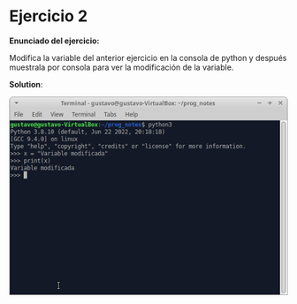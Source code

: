 # Ejercicio 2

**Enunciado del ejercicio:**

Modifica la variable del anterior ejercicio en la consola de python y después muestrala por consola para ver la modificación de la variable.

**Solution**:

![Ejericio 2](./ejercicio2.png)